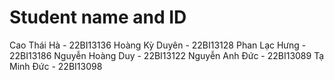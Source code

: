 # Student name and ID
Cao Thái Hà - 22BI13136
Hoàng Kỳ Duyên - 22BI13128
Phan Lạc Hưng - 22BI13186
Nguyễn Hoàng Duy - 22BI13122
Nguyễn Anh Đức - 22BI13089
Tạ Minh Đức - 22BI13098